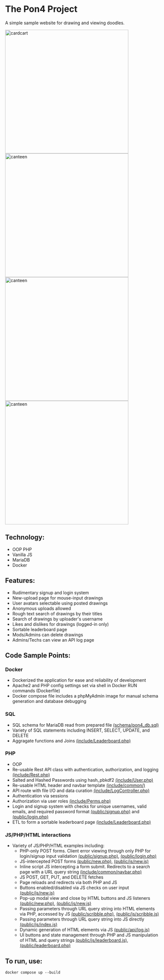 # The Pon4 Project

A simple sample website for drawing and viewing doodles.

<img src="https://github.com/user-attachments/assets/36bf3238-1237-4c77-813a-5634c0455bdd" alt="cardcart" width="400"/>
<img src="https://github.com/user-attachments/assets/46217a65-b01c-4847-814d-4c8f8e1c8a99" alt="canteen" width="400"/>
<img src="https://github.com/user-attachments/assets/44e54990-f7fe-4625-96bb-342c8efd6fec" alt="canteen" width="400"/>
<img src="https://github.com/user-attachments/assets/93aef1c7-5621-4dd8-9cf0-a671fa466084" alt="canteen" width="400"/>

## Technology:
- OOP PHP
- Vanilla JS
- MariaDB
- Docker

## Features:
- Rudimentary signup and login system
- New-upload page for mouse-input drawings
- User avatars selectable using posted drawings
- Anonymous uploads allowed
- Rough text search of drawings by their titles
- Search of drawings by uploader's username
- Likes and dislikes for drawings (logged-in only)
- Sortable leaderboard page
- Mods/Admins can delete drawings
- Admins/Techs can view an API log page

## Code Sample Points:
### Docker
- Dockerized the application for ease and reliability of development
- Apache2 and PHP config settings set via shell in Docker RUN commands (Dockerfile)
- Docker compose file includes a phpMyAdmin image for manual schema generation and database debugging
### SQL
- SQL schema for MariaDB read from prepared file [(schema/pon4_db.sql)](https://github.com/wrenny-ko/pon4/blob/8f0d6db1fcc3a932278d856412bc8843eebcfcc7/schema/pon4_db.sql)
- Variety of SQL statements including INSERT, SELECT, UPDATE, and DELETE
- Aggragate functions and Joins [(include/Leaderboard.php)](https://github.com/wrenny-ko/pon4/blob/master/include/Leaderboard.php#L142)
### PHP
- OOP
- Re-usable Rest API class with authentication, authorization, and logging [(include/Rest.php)](https://github.com/wrenny-ko/pon4/blob/8f0d6db1fcc3a932278d856412bc8843eebcfcc7/include/Rest.php#L43)
- Salted and Hashed Passwords using hash_pbkdf2 [(include/User.php)](https://github.com/wrenny-ko/pon4/blob/8f0d6db1fcc3a932278d856412bc8843eebcfcc7/include/User.php#L112)
- Re-usable HTML header and navbar template [(include/common/)](https://github.com/wrenny-ko/pon4/tree/8f0d6db1fcc3a932278d856412bc8843eebcfcc7/include/common)
- API route with file I/O and data curation [(include/LogController.php)](https://github.com/wrenny-ko/pon4/blob/8f0d6db1fcc3a932278d856412bc8843eebcfcc7/include/LogController.php#L75-L99)
- Authentication via sessions
- Authorization via user roles [(include/Perms.php)](https://github.com/wrenny-ko/pon4/blob/8f0d6db1fcc3a932278d856412bc8843eebcfcc7/include/Perms.php)
- Login and signup system with checks for unique usernames, valid emails, and required password format [(public/signup.php)](https://github.com/wrenny-ko/pon4/blob/8f0d6db1fcc3a932278d856412bc8843eebcfcc7/public/signup.php) and [(public/login.php)](https://github.com/wrenny-ko/pon4/blob/8f0d6db1fcc3a932278d856412bc8843eebcfcc7/public/login.php)
- ETL to form a sortable leaderboard page [(include/Leaderboard.php)](https://github.com/wrenny-ko/pon4/blob/8f0d6db1fcc3a932278d856412bc8843eebcfcc7/include/Leaderboard.php#L89-L168)
### JS/PHP/HTML interactions
- Variety of JS/PHP/HTML examples including:
  - PHP-only POST forms. Client error viewing through only PHP for login/signup input validation [(public/signup.php)](https://github.com/wrenny-ko/pon4/blob/8f0d6db1fcc3a932278d856412bc8843eebcfcc7/public/signup.php), [(public/login.php)](https://github.com/wrenny-ko/pon4/blob/8f0d6db1fcc3a932278d856412bc8843eebcfcc7/public/login.php)
  - JS-intercepted POST forms [(public/new.php)](https://github.com/wrenny-ko/pon4/blob/8f0d6db1fcc3a932278d856412bc8843eebcfcc7/public/new.php), [(public/js/new.js)](https://github.com/wrenny-ko/pon4/blob/8f0d6db1fcc3a932278d856412bc8843eebcfcc7/public/js/new.js#L151-L169)
  - Inline script JS intercepting a form submit. Redirects to a search page with a URL query string [(include/common/navbar.php)](https://github.com/wrenny-ko/pon4/blob/8f0d6db1fcc3a932278d856412bc8843eebcfcc7/include/common/navbar.php#L61-L69)
  - JS POST, GET, PUT, and DELETE fetches
  - Page reloads and redirects via both PHP and JS
  - Buttons enabled/disabled via JS checks on user input [(public/js/new.js)](https://github.com/wrenny-ko/pon4/blob/8f0d6db1fcc3a932278d856412bc8843eebcfcc7/public/js/new.js#L159-L166)
  - Pop-up modal view and close by HTML buttons and JS listeners [(public/new.php)](https://github.com/wrenny-ko/pon4/blob/8f0d6db1fcc3a932278d856412bc8843eebcfcc7/public/new.php), [(public/js/new.js)](https://github.com/wrenny-ko/pon4/blob/8f0d6db1fcc3a932278d856412bc8843eebcfcc7/public/js/new.js)
  - Passing parameters through URL query string into HTML elements via PHP, accessed by JS [(public/scribble.php)](https://github.com/wrenny-ko/pon4/blob/8f0d6db1fcc3a932278d856412bc8843eebcfcc7/public/scribble.php#L35), [(public/js/scribble.js)](https://github.com/wrenny-ko/pon4/blob/8f0d6db1fcc3a932278d856412bc8843eebcfcc7/public/js/scribble.js#L2-L3)
  - Passing parameters through URL query string into JS directly [(public/js/index.js)](https://github.com/wrenny-ko/pon4/blob/8f0d6db1fcc3a932278d856412bc8843eebcfcc7/public/js/populateScribbleCardCart.js#L3-L4)
  - Dynamic generation of HTML elements via JS [(public/api/log.js)](https://github.com/wrenny-ko/pon4/blob/8f0d6db1fcc3a932278d856412bc8843eebcfcc7/public/js/log.js#L23-L50)
  - UI buttons and state management through PHP and JS manipulation of HTML and query strings [(public/js/leaderboard.js)](https://github.com/wrenny-ko/pon4/blob/8f0d6db1fcc3a932278d856412bc8843eebcfcc7/public/js/leaderboard.js#L22-L35), [(public/leaderboard.php)](https://github.com/wrenny-ko/pon4/blob/8f0d6db1fcc3a932278d856412bc8843eebcfcc7/public/leaderboard.php#L81)

## To run, use:
```
docker compose up --build
```
